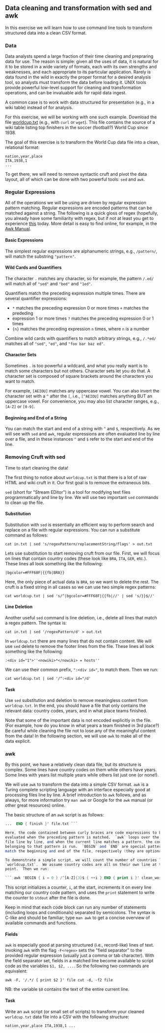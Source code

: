 ## Data cleaning and transformation with sed and awk

In this exercise we will learn how to use command line tools to transform
structured data into a clean CSV format.

### Data

Data analysts spend a large fraction of their time cleaning and prepraring data
for use.  The reason is simple:  given all the uses of data, it is natural for
it to be stored in a wide variety of formats, each with its own strengths and
weaknesses, and each appropriate to its particular application.  Rarely is data
found in the wild in exactly the proper format for a desired analysis tool, so
analysts must transform the data before loading it.  UNIX tools provide powerful
low-level support for cleaning and transformation operations, and can be
invaluable aids for rapid data ingest.

A common case is to work with data structured for presentation (e.g., in a wiki
table) instead of for analysis.

For this exercise, we will be working with one such example.  Download the file
[worldcup.txt](https://github.com/shivaram/datascience-labs/raw/master/lab1/data/worldcup.txt)
(e.g., with `curl` or `wget`).  This file contains the source of a wiki table
listing top finishers in the soccer (football?) World Cup since 1938.

The goal of this exercise is to transform the World Cup data file into a clean,
relational format:

```
nation,year,place
ITA,1938,1
...
```

To get there, we will need to remove syntactic cruft and pivot the data layout,
all of which can be done with two powerful tools: `sed` and `awk`.

### Regular Expressions

All of the operations we will be using are driven by regular expression pattern
matching.  Regular expressions are encoded patterns that can be matched against
a string.  The following is a quick gloss of regex (hopefully, you already have
some familiarity with regex, but if not at least you get to experience
[this](https://xkcd.com/208/) today.  More detail is easy to find online, for
example, in the [Awk
Manual](http://www.staff.science.uu.nl/~oostr102/docs/nawk/nawk_46.html).

#### Basic Expressions

The simplest regular expressions are alphanumeric strings, e.g., `/pattern/`,
will match the substring `"pattern"`.

#### Wild Cards and Quantifiers

The character `.` matches any character, so for example, the pattern `/.ed/`
will match all of `"sed"` and `"bed"` and `"1ed"`.

Quantifiers match the preceding expression multiple times.  There are several
quantifier expressions:

* `*` matches the preceding expression 0 or more times `+` matches the prededing
* expression 1 or more times `?` matches the preceding expression 0 or 1 times
* `{n}` matches the preceding expression `n` times, where `n` is a number

Combine wild cards with quantifiers to match arbitrary strings, e.g., `/.*ed/`
matches all of `"sed"`, `"ed"`, and `"foo bar baz ed"`.

#### Character Sets

Sometimes `.` is too powerful a wildcard, and what you really want is to match
some characters but not others.  Character sets let you do that.  A character
set is composed of square brackets around the characters you want to match.

For example, `[AEIOU]` matches any uppercase vowel.  You can also invert the
character set with a `^` after the `[`, i.e., `[^AEIOU]` matches anything BUT an
uppercase vowel.  For convenience, you may also list character ranges, e.g.,
`[A-Z]` or `[0-9]`.

#### Beginning and End of a String

You can match the start and end of a string with `^` and `$`, respectively.  As
we will see with `sed` and `awk`, regular expressions are often evaluated line
by line over a file, and in these instances `^` and `$` refer to the start and
end of the line.


### Removing Cruft with sed

Time to start cleaning the data!

The first thing to notice about `worldcup.txt` is that there is a lot of raw
HTML and wiki cruft in it.  Our first goal is to remove the extraneous bits.

`sed` (short for "Stream EDitor") is a tool for modifying text files
programmatically and line by line.  We will use two important `sed` commands to
clean up the file.

#### Substitution

Substitution with `sed` is essentially an efficient way to perform search and
replace on a file with regular expressions.  You can run a substitute command as
follows:

``` cat in.txt | sed 's/regexPattern/replacementString/flags' > out.txt ```

Lets use substitution to start removing cruft from our file.  First, we will
focus on lines that contain country codes (these look like `BRA`, `ITA`, `GER`,
etc.).  These lines all look something like the following:

``` |bgcolor=#FFF68F|{{fb|BRA}} ```

Here, the only piece of actual data is `BRA`, so we want to delete the rest.
The cruft is a fixed string in all cases so we can use two simple regex
patterns:

``` cat worldcup.txt | sed 's/^|bgcolor=#FFF68F|{{fb|//' | sed 's/}}$//' ```

#### Line Deletion

Another useful `sed` command is line deletion, i.e., delete all lines that match
a regex pattern.  The syntax is:

``` cat in.txt | sed '/regexPattern/d' > out.txt ```

In `worldcup.txt` there are many lines that do not contain content.  We will use
`sed` delete to remove the footer lines from the file.  These lines all look
something like the following:

``` :<div id="1">''<nowiki>*</nowiki> = hosts'' ```

We can use their common prefix, `":<div id="`, to match them.  Then we run:

``` cat worldcup.txt | sed '/^:<div id="/d' ```

#### Task

Use `sed` substitution and deletion to remove meaningless content from
`worldcup.txt`.  In the end, you should have a file that only contains the
relevant data: country codes, years, and in what place teams finished.

Note that some of the important data is not encoded explicitly in the file.
(For example, how do you know in what years a team finished in 3rd place?)  Be
careful while cleaning the file not to lose any of the meaningful content from
the data!  In the following section, we will use `awk` to make all of the data
explicit.


### awk

By this point, we have a relatively clean data file, but its structure is
complex.  Some lines have country codes on them while others have years.  Some
lines with years list multiple years while others list just one (or none!).

We will use `awk` to transform the data into a simple CSV format.  `awk` is a
Turing complete scripting language with an interface especially good at
processing files line by line.  A brief introduction to `awk` follows, and as
always, for more information try `man awk` or Google for the `awk` manual (or
other great resources) online.

The basic structure of an `awk` script is as follows:

``` awk 'BEGIN { init } /pattern1/ { pattern1expr } /pattern2/ { pattern2expr }
...  END { finish }' file.txt ```

Here, the code contained between curly braces are code expressions to be
evaluated when the preceding pattern is matched.  `awk` loops over the input
file line by line, and when the current line matches a pattern, the code
belonging to that pattern is run.  `BEGIN` and `END` are special patterns that
match the beginning and end of the file, respectively (they are optional).

To demonstrate a simple script, we will count the number of countries listed in
`worldcup.txt`.  We assume country codes are all on their own line at this
point.  Then we run:

``` awk 'BEGIN { i = 0 } /^[A-Z]{3}$ { ++i } END { print i }' clean_worldcup.txt
```

This script initializes a counter, `i`, at the start, increments it on every
line matching our country code pattern, and uses the `print` statement to write
the counter to `stdout` after the file is done.

Keep in mind that each code block can run any number of statements (including
loops and conditionals) separated by semicolons.  The syntax is C-like and
should be familiar; type `man awk` to get a concise overview of available
commands and functions.

#### Fields

`awk` is especially good at parsing structured (i.e., record-like) lines of
text.  Invoking `awk` with the flag `-F<regex>` sets the "field separator" to
the provided regular expression (usually just a comma or tab character).  With
the field separator set, fields in a matched line become available to script
code as the variables `$1, $2, ...`.  So the following two commands are
equivalent:

``` awk -F, '/.*/ { print $2 }' file cut -d, -f2 file ```

NB: the variable `$0` contains the text of the entire current line.

#### Task

Write an `awk` script (or small set of scripts) to transform your cleaned
`worldcup.txt` data file into a CSV with the following structure:

``` nation,year,place ITA,1938,1 ...  ```



